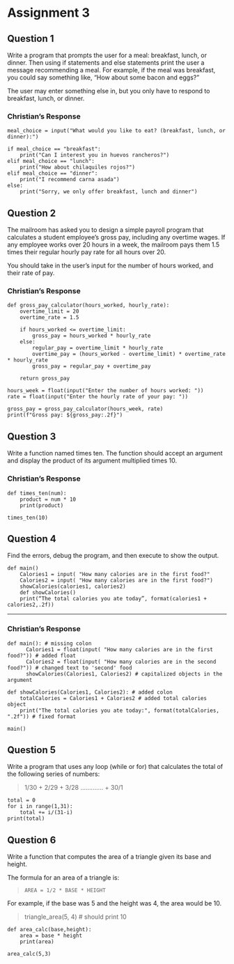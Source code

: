 # Assignment 3

## Question 1

Write a program that prompts the user for a meal: breakfast, lunch, or dinner. Then using if statements and else statements print the user a message recommending a meal. For example, if the meal was breakfast, you could say something like, “How about some bacon and eggs?”

The user may enter something else in, but you only have to respond to breakfast, lunch, or dinner.

### Christian’s Response

```
meal_choice = input("What would you like to eat? (breakfast, lunch, or dinner):")

if meal_choice == "breakfast":
    print("Can I interest you in huevos rancheros?")
elif meal_choice == "lunch":
    print("How about chilaquiles rojos?")
elif meal_choice == "dinner":
    print("I recommend carna asada")
else:
    print("Sorry, we only offer breakfast, lunch and dinner")
```

## Question 2

The mailroom has asked you to design a simple payroll program that calculates a student employee’s gross pay, including any overtime wages. If any employee works over 20 hours in a week, the mailroom pays them 1.5 times their regular hourly pay rate for all hours over 20.

You should take in the user’s input for the number of hours worked, and their rate of pay.

### Christian’s Response

```
def gross_pay_calculator(hours_worked, hourly_rate):
    overtime_limit = 20
    overtime_rate = 1.5
    
    if hours_worked <= overtime_limit:
        gross_pay = hours_worked * hourly_rate
    else:
        regular_pay = overtime_limit * hourly_rate
        overtime_pay = (hours_worked - overtime_limit) * overtime_rate * hourly_rate
        gross_pay = regular_pay + overtime_pay
    
    return gross_pay

hours_week = float(input("Enter the number of hours worked: "))
rate = float(input("Enter the hourly rate of your pay: "))

gross_pay = gross_pay_calculator(hours_week, rate)
print(f"Gross pay: ${gross_pay:.2f}")
```

## Question 3

Write a function named times ten. The function should accept an argument and display the product of its argument multiplied times 10.

### Christian’s Response

```
def times_ten(num):
    product = num * 10
    print(product)

times_ten(10)
```

## Question 4

Find the errors, debug the program, and then execute to show the output.

```
def main()
    Calories1 = input( "How many calories are in the first food?"
    Calories2 = input( "How many calories are in the first food?")
    showCalories(calories1, calories2)
    def showCalories()   
    print(“The total calories you ate today”, format(calories1 + calories2,.2f))
```
------------------------------------------------------------------------------------

### Christian’s Response

```
def main(): # missing colon
      Calories1 = float(input( "How many calories are in the first food?")) # added float
      Calories2 = float(input( "How many calories are in the second food?")) # changed text to 'second' food
      showCalories(Calories1, Calories2) # capitalized objects in the argument

def showCalories(Calories1, Calories2): # added colon
    totalCalories = Calories1 + Calories2 # added total calories object
    print("The total calories you ate today:", format(totalCalories, ".2f")) # fixed format

main()
```

## Question 5

Write a program that uses any loop (while or for) that calculates the total of the following series of numbers:

>   1/30 + 2/29 + 3/28 ............. + 30/1

```
total = 0
for i in range(1,31):
    total += i/(31-i)
print(total)
```

## Question 6

Write a function that computes the area of a triangle given its base and height.

The formula for an area of a triangle is:

>   `AREA = 1/2 * BASE * HEIGHT`

For example, if the base was 5 and the height was 4, the area would be 10.

>   triangle_area(5, 4) \# should print 10

```
def area_calc(base,height):
    area = base * height
    print(area)

area_calc(5,3)
```
